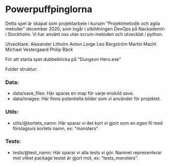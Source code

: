 # Powerpuffpinglorna

Detta spel är skapat som projektarbete i kursen "Projektmetodik och agila metoder" december 2020,
som ingår i utbildningen DevOps på Nackademin i Stockholm.
Vi har använt oss utav scrum-metoden och utvecklat i python.

Utvecklare:
Alexander Litholm
Anton Lorge
Leo Bergström
Martin Machl
Michael Vestergaard
Philip Bäck

För att starta spel dubbelklicka på "Dungeon Hero.exe"


Folder struktur:
### Data:
 - data/save_files: Här sparas en map för varje enskild save.
 - data/images: Här finns potentiella bilder som vi använder för projektet.
### Utils:
 - utils/@kortets_namn: Här sparar vi det kort vi gjort som en egen fil med förslagsvis kortets namn, ex: "monsters".
### Tests:
 - tests/@test_namn: Här sparar vi alla tests vi gör. Namnet representerar mot vilket package testet är gjort mot, ex: "tests_monsters".
